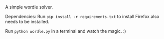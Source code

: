A simple wordle solver.

Dependencies:
Run `pip install -r requirements.txt` to install
Firefox also needs to be installed.

Run `python wordle.py` in a terminal and watch the magic. :)
